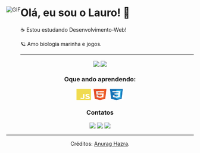 <div>
  <img align="left" alt="GIF" height="130px" src="https://i.imgur.com/j0saWXh.gif"/>
  <h1 align="left">Olá, eu sou o Lauro! 🐬</h1>
  <p align="left">☕ Estou estudando Desenvolvimento-Web!
  <br>
  <p align="left">🪐 Amo biologia marinha e jogos.</h2>
</div>

---

<div align="center">
     <a href="">
      <img align="center" src="https://github-readme-stats.vercel.app/api?username=lauropera&theme=github_dark&show_icons=true&line_height=25" />
    </a>
    <a href="">
      <img align="center" src="https://github-readme-stats.vercel.app/api/top-langs/?username=lauropera&theme=github_dark&line_height=40&hide=css"/>
    </a>
  </div>
  


<div align="center" valign="top">
  <h3 allign="center">Oque ando aprendendo:</h2>
  <img align="center" alt="Js" height="30" width="40" src="https://raw.githubusercontent.com/devicons/devicon/master/icons/javascript/javascript-plain.svg">
  <img align="center" alt="HTML" height="30" width="40" src="https://raw.githubusercontent.com/devicons/devicon/master/icons/html5/html5-original.svg">
  <img align="center" alt="CSS" height="30" width="40" src="https://raw.githubusercontent.com/devicons/devicon/master/icons/css3/css3-original.svg">
<!--   <img align="center" alt="github" height="30" width="40" src="https://raw.githubusercontent.com/devicons/devicon/master/icons/github/github-original.svg"> -->
</div>



<div align="center">
  <h3 allign="center">Contatos</h2>
  <a href="https://www.linkedin.com/in/lauro-pereira-sr/" target="_blank"><img src="https://img.shields.io/badge/-LinkedIn-%230077B5?style=for-the-badge&logo=linkedin&logoColor=white" target="_blank"></a> 
  <a href="mailto:lauropereirasr01@gmail.com"><img src="https://img.shields.io/badge/Gmail-D14836?style=for-the-badge&logo=gmail&logoColor=white" target="_blank"></a>
  <a href="https://www.github.com/lauropera/" target="_blank"><img src="https://img.shields.io/badge/GitHub-100000?style=for-the-badge&logo=github&logoColor=white" target="_blank"></a>
</div>

---

<div align="center">
  <p>Créditos: <a href="https://github.com/anuraghazra/github-readme-stats">Anurag Hazra</a>.
